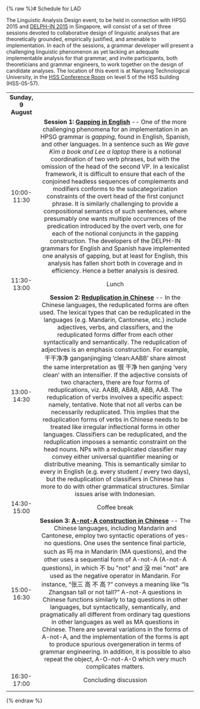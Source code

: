 {% raw %}# Schedule for LAD

The Linguistic Analysis Design event, to be held in connection with HPSG
2015 and [DELPH-IN 2015](https://blog.inductorsoftware.com/docsproto/summits/SingaporeTop) in Singapore, will consist of a
set of three sessions devoted to collaborative design of linguistic
analyses that are theoretically grounded, empirically justified, and
amenable to implementation. In each of the sessions, a grammar developer
will present a challenging linguistic phenomenon as yet lacking an
adequate implementable analysis for that grammar, and invite
participants, both theoreticians and grammar engineers, to work together
on the design of candidate analyses. The location of this event is at
Nanyang Technological University, in the [HSS Conference
Room](http://maps.ntu.edu.sg/maps#q:HSS%20conference%20room) on level 5
of the HSS building (HSS-05-57).

|                      |                                                                                                                                                                                                                                                                                                                                                                                                                                                                                                                                                                                                                                                                                                                                                                                                                                                                                                                                                                                                                                                                                                                                                                                                                                                                                                                                                                                                                              |
|:--------------------:|:----------------------------------------------------------------------------------------------------------------------------------------------------------------------------------------------------------------------------------------------------------------------------------------------------------------------------------------------------------------------------------------------------------------------------------------------------------------------------------------------------------------------------------------------------------------------------------------------------------------------------------------------------------------------------------------------------------------------------------------------------------------------------------------------------------------------------------------------------------------------------------------------------------------------------------------------------------------------------------------------------------------------------------------------------------------------------------------------------------------------------------------------------------------------------------------------------------------------------------------------------------------------------------------------------------------------------------------------------------------------------------------------------------------------------:|
| **Sunday, 9 August** |                                                                                                                                                                                                                                                                                                                                                                                                                                                                                                                                                                                                                                                                                                                                                                                                                                                                                                                                                                                                                                                                                                                                                                                                                                                                                                                                                                                                                              |
|     10:00-11:30      |                                                                                                                                                        **Session 1: [Gapping in English](https://blog.inductorsoftware.com/docsproto/missing/LADEnglishGapping)** -- One of the more challenging phenomena for an implementation in an HPSG grammar is *gapping*, found in English, Spanish, and other languages. In a sentence such as *We gave Kim a book and Lee a laptop* there is a notional coordination of two verb phrases, but with the omission of the head of the second VP. In a lexicalist framework, it is difficult to ensure that each of the conjoined headless sequences of complements and modifiers conforms to the subcategorization constraints of the overt head of the first conjunct phrase. It is similarly challenging to provide a compositional semantics of such sentences, where presumably one wants multiple occurrences of the predication introduced by the overt verb, one for each of the notional conjuncts in the gapping construction. The developers of the DELPH-IN grammars for English and Spanish have implemented one analysis of gapping, but at least for English, this analysis has fallen short both in coverage and in efficiency. Hence a better analysis is desired.                                                                                                                                                        |
|     11:30-13:00      |                                                                                                                                                                                                                                                                                                                                                                                                                                                                                                                                                                                                                                                                                                            Lunch                                                                                                                                                                                                                                                                                                                                                                                                                                                                                                                                                                                                                                                                                                             |
|     13:00-14:30      | **Session 2: [Reduplication in Chinese](https://blog.inductorsoftware.com/docsproto/missing/LADChineseReduplication)** -- In the Chinese languages, the reduplicated forms are often used. The lexical types that can be reduplicated in the languages (e.g. Mandarin, Cantonese, etc.) include adjectives, verbs, and classifiers, and the reduplicated forms differ from each other syntactically and semantically. The reduplication of adjectives is an emphasis construction. For example, 干干净净 ganganjingjing ‘clean:AABB’ share almost the same interpretation as 很 干净 hen ganjing ‘very clean’ with an intensifier. If the adjective consists of two characters, there are four forms of reduplications, viz. AABB, ABAB, ABB, AAB. The reduplication of verbs involves a specific aspect: namely, tentative. Note that not all verbs can be necessarily reduplicated. This implies that the reduplication forms of verbs in Chinese needs to be treated like irregular inflectional forms in other languages. Classifiers can be reduplicated, and the reduplication imposes a semantic constraint on the head nouns. NPs with a reduplicated classifier may convey either universal quantifier meaning or distributive meaning. This is semantically similar to every in English (e.g. every student / every two days), but the reduplication of classifiers in Chinese has more to do with other grammatical structures. Similar issues arise with Indonesian. |
|     14:30-15:00      |                                                                                                                                                                                                                                                                                                                                                                                                                                                                                                                                                                                                                                                                                                         Coffee break                                                                                                                                                                                                                                                                                                                                                                                                                                                                                                                                                                                                                                                                                                         |
|     15:00-16:30      |                                                                                                                                                                                           **Session 3: [A-not-A construction in Chinese](https://blog.inductorsoftware.com/docsproto/summits/LADChineseAnotA)** -- The Chinese languages, including Mandarin and Cantonese, employ two syntactic operations of yes-no questions. One uses the sentence final particle, such as 吗 ma in Mandarin (MA questions), and the other uses a sequential form of A-not-A (A-not-A questions), in which 不 bu "not" and 没 mei "not" are used as the negative operator in Mandarin. For instance, “张三 高 不 高 ?” conveys a meaning like “Is Zhangsan tall or not tall?” A-not-A questions in Chinese functions similarly to tag questions in other languages, but syntactically, semantically, and pragmatically all different from ordinary tag questions in other languages as well as MA questions in Chinese. There are several variations in the forms of A-not-A, and the implementation of the forms is apt to produce spurious overgeneration in terms of grammar engineering. In addition, it is possible to also repeat the object, A-O-not-A-O which very much complicates matters.                                                                                                                                                                                           |
|     16:30-17:00      |                                                                                                                                                                                                                                                                                                                                                                                                                                                                                                                                                                                                                                                                                                    Concluding discussion                                                                                                                                                                                                                                                                                                                                                                                                                                                                                                                                                                                                                                                                                                     |
|                      |                                                                                                                                                                                                                                                                                                                                                                                                                                                                                                                                                                                                                                                                                                                                                                                                                                                                                                                                                                                                                                                                                                                                                                                                                                                                                                                                                                                                                              |
<update date omitted for speed>{% endraw %}